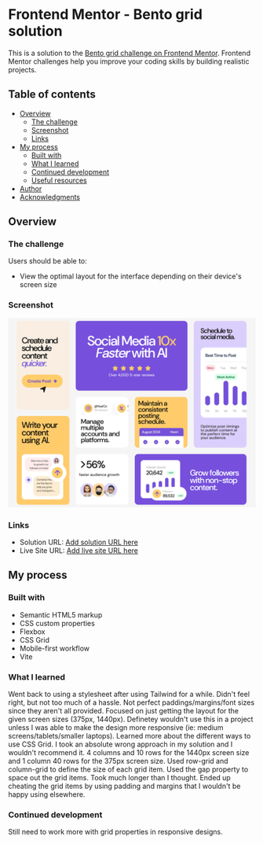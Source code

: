 # Frontend Mentor - Bento grid solution

This is a solution to the [Bento grid challenge on Frontend Mentor](https://www.frontendmentor.io/challenges/bento-grid-RMydElrlOj). Frontend Mentor challenges help you improve your coding skills by building realistic projects.

## Table of contents

- [Overview](#overview)
  - [The challenge](#the-challenge)
  - [Screenshot](#screenshot)
  - [Links](#links)
- [My process](#my-process)
  - [Built with](#built-with)
  - [What I learned](#what-i-learned)
  - [Continued development](#continued-development)
  - [Useful resources](#useful-resources)
- [Author](#author)
- [Acknowledgments](#acknowledgments)

## Overview

### The challenge

Users should be able to:

- View the optimal layout for the interface depending on their device's screen size

### Screenshot

![](./screenshot.png)

### Links

- Solution URL: [Add solution URL here](https://your-solution-url.com)
- Live Site URL: [Add live site URL here](https://your-live-site-url.com)

## My process

### Built with

- Semantic HTML5 markup
- CSS custom properties
- Flexbox
- CSS Grid
- Mobile-first workflow
- Vite

### What I learned

Went back to using a stylesheet after using Tailwind for a while. Didn't feel right, but not too much of a hassle. Not perfect paddings/margins/font sizes since they aren't all provided. Focused on just getting the layout for the given screen sizes (375px, 1440px). Definetey wouldn't use this in a project unless I was able to make the design more responsive (ie: medium screens/tablets/smaller laptops). Learned more about the different ways to use CSS Grid. I took an absolute wrong approach in my solution and I wouldn't recommend it. 4 columns and 10 rows for the 1440px screen size and 1 column 40 rows for the 375px screen size. Used row-grid and column-grid to define the size of each grid item. Used the gap property to space out the grid items. Took much longer than I thought. Ended up cheating the grid items by using padding and margins that I wouldn't be happy using elsewhere.

### Continued development

Still need to work more with grid properties in responsive designs.
